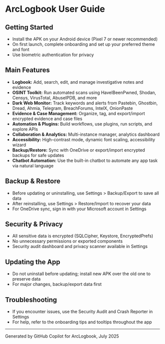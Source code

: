 # ArcLogbook User Guide

## Getting Started
- Install the APK on your Android device (Pixel 7 or newer recommended)
- On first launch, complete onboarding and set up your preferred theme and font
- Use biometric authentication for privacy

## Main Features
- **Logbook:** Add, search, edit, and manage investigative notes and evidence
- **OSINT Toolkit:** Run automated scans using HaveIBeenPwned, Shodan, Censys, VirusTotal, AbuseIPDB, and more
- **Dark Web Monitor:** Track keywords and alerts from Pastebin, Ghostbin, Dread, Ahmia, Telegram, BreachForums, IntelX, OnionPaste
- **Evidence & Case Management:** Organize, tag, and export/import encrypted evidence and case files
- **Automation & Plugins:** Build workflows, use plugins, run scripts, and explore APIs
- **Collaboration & Analytics:** Multi-instance manager, analytics dashboard
- **Accessibility:** High-contrast mode, dynamic font scaling, accessibility wizard
- **Backup/Restore:** Sync with OneDrive or export/import encrypted backups for safe updates
- **Chatbot Automation:** Use the built-in chatbot to automate any app task via natural language

## Backup & Restore
- Before updating or uninstalling, use Settings > Backup/Export to save all data
- After reinstalling, use Settings > Restore/Import to recover your data
- For OneDrive sync, sign in with your Microsoft account in Settings

## Security & Privacy
- All sensitive data is encrypted (SQLCipher, Keystore, EncryptedPrefs)
- No unnecessary permissions or exported components
- Security audit dashboard and privacy scanner available in Settings

## Updating the App
- Do not uninstall before updating; install new APK over the old one to preserve data
- For major changes, backup/export data first

## Troubleshooting
- If you encounter issues, use the Security Audit and Crash Reporter in Settings
- For help, refer to the onboarding tips and tooltips throughout the app

---
Generated by GitHub Copilot for ArcLogbook, July 2025
